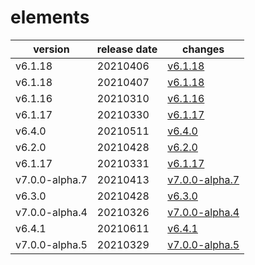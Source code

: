 # elements	


|version|release date|changes|
|---|---|---|
|v6.1.18|20210406|[v6.1.18](./v6.1.18-20210406.md)|
|v6.1.18|20210407|[v6.1.18](./v6.1.18-20210407.md)|
|v6.1.16|20210310|[v6.1.16](./v6.1.16-20210310.md)|
|v6.1.17|20210330|[v6.1.17](./v6.1.17-20210330.md)|
|v6.4.0|20210511|[v6.4.0](./v6.4.0-20210511.md)|
|v6.2.0|20210428|[v6.2.0](./v6.2.0-20210428.md)|
|v6.1.17|20210331|[v6.1.17](./v6.1.17-20210331.md)|
|v7.0.0-alpha.7|20210413|[v7.0.0-alpha.7](./v7.0.0-alpha.7-20210413.md)|
|v6.3.0|20210428|[v6.3.0](./v6.3.0-20210428.md)|
|v7.0.0-alpha.4|20210326|[v7.0.0-alpha.4](./v7.0.0-alpha.4-20210326.md)|
|v6.4.1|20210611|[v6.4.1](./v6.4.1-20210611.md)|
|v7.0.0-alpha.5|20210329|[v7.0.0-alpha.5](./v7.0.0-alpha.5-20210329.md)|
